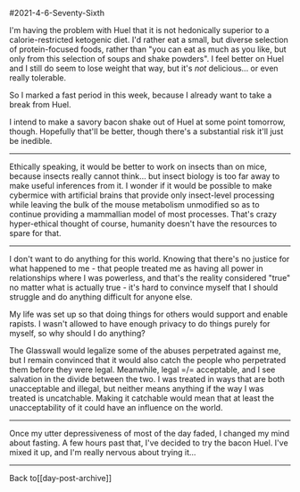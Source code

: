#2021-4-6-Seventy-Sixth

I'm having the problem with Huel that it is not hedonically superior to a calorie-restricted ketogenic diet.  I'd rather eat a small, but diverse selection of protein-focused foods, rather than "you can eat as much as you like, but only from this selection of soups and shake powders".  I feel better on Huel and I still do seem to lose weight that way, but it's *not* delicious... or even really tolerable.

So I marked a fast period in this week, because I already want to take a break from Huel.

I intend to make a savory bacon shake out of Huel at some point tomorrow, though.  Hopefully that'll be better, though there's a substantial risk it'll just be inedible.

---
Ethically speaking, it would be better to work on insects than on mice, because insects really cannot think... but insect biology is too far away to make useful inferences from it.  I wonder if it would be possible to make cybermice with artificial brains that provide only insect-level processing while leaving the bulk of the mouse metabolism unmodified so as to continue providing a mammallian model of most processes.  That's crazy hyper-ethical thought of course, humanity doesn't have the resources to spare for that.

---
I don't want to do anything for this world.  Knowing that there's no justice for what happened to me - that people treated me as having all power in relationships where I was powerless, and that's the reality considered "true" no matter what is actually true - it's hard to convince myself that I should struggle and do anything difficult for anyone else.

My life was set up so that doing things for others would support and enable rapists.  I wasn't allowed to have enough privacy to do things purely for myself, so why should I do anything?

The Glasswall would legalize some of the abuses perpetrated against me, but I remain convinced that it would also catch the people who perpetrated them before they were legal.  Meanwhile, legal =/= acceptable, and I see salvation in the divide between the two.  I was treated in ways that are both unacceptable and illegal, but neither means anything if the way I was treated is uncatchable.  Making it catchable would mean that at least the unacceptability of it could have an influence on the world.

---
Once my utter depressiveness of most of the day faded, I changed my mind about fasting.  A few hours past that, I've decided to try the bacon Huel.  I've mixed it up, and I'm really nervous about trying it...

---
Back to[[day-post-archive]]